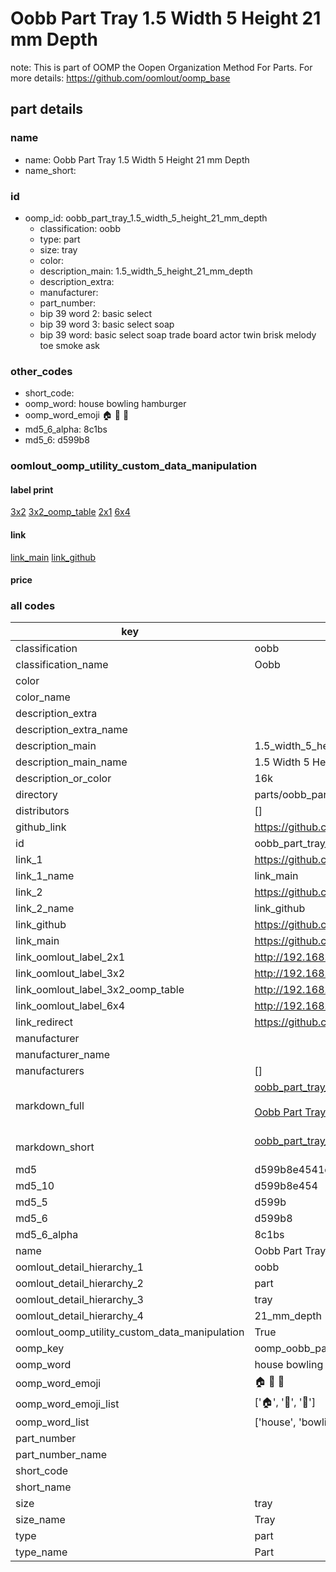 # Oobb Part Tray 1.5 Width 5 Height 21 mm Depth  

note: This is part of OOMP the Oopen Organization Method For Parts. For more details: https://github.com/oomlout/oomp_base

##  part details
  







### name
* name: Oobb Part Tray 1.5 Width 5 Height 21 mm Depth
* name_short: 
### id
* oomp_id: oobb_part_tray_1.5_width_5_height_21_mm_depth
  * classification: oobb
  * type: part
  * size: tray
  * color: 
  * description_main: 1.5_width_5_height_21_mm_depth
  * description_extra: 
  * manufacturer: 
  * part_number: 
  * bip 39 word 2: basic select
  * bip 39 word 3: basic select soap
  * bip 39 word: basic select soap trade board actor twin brisk melody toe smoke ask

### other_codes
* short_code: 
* oomp_word: house bowling hamburger
* oomp_word_emoji :house: :bowling: :hamburger:
* md5_6_alpha: 8c1bs
* md5_6: d599b8






### oomlout_oomp_utility_custom_data_manipulation
#### label print
[3x2](http://192.168.1.245:1112/?label=oomp%208c1bs)
[3x2_oomp_table](http://192.168.1.108:1112/?label=oomp%208c1bs)
[2x1](http://192.168.1.242:1112/?label=oomp%208c1bs)
[6x4](http://192.168.1.55:1112/?label=oomp%208c1bs)    

#### link

[link_main](https://github.com/oomlout/oomlout_oomp_version_1_messy/tree/main/parts/oobb_part_tray_1.5_width_5_height_21_mm_depth) [link_github](https://github.com/oomlout/oomlout_oomp_version_1_messy/tree/main/parts/oobb_part_tray_1.5_width_5_height_21_mm_depth)                             

#### price







### all codes 
| key | value |  
| --- | --- |  
| classification | oobb |  
| classification_name | Oobb |  
| color |  |  
| color_name |  |  
| description_extra |  |  
| description_extra_name |  |  
| description_main | 1.5_width_5_height_21_mm_depth |  
| description_main_name | 1.5 Width 5 Height 21 mm Depth |  
| description_or_color | 16k |  
| directory | parts/oobb_part_tray_1.5_width_5_height_21_mm_depth |  
| distributors | [] |  
| github_link | https://github.com/oomlout/oomlout_oomp_part_src/tree/main/parts/oobb_part_tray_1.5_width_5_height_21_mm_depth |  
| id | oobb_part_tray_1.5_width_5_height_21_mm_depth |  
| link_1 | https://github.com/oomlout/oomlout_oomp_version_1_messy/tree/main/parts/oobb_part_tray_1.5_width_5_height_21_mm_depth |  
| link_1_name | link_main |  
| link_2 | https://github.com/oomlout/oomlout_oomp_version_1_messy/tree/main/parts/oobb_part_tray_1.5_width_5_height_21_mm_depth |  
| link_2_name | link_github |  
| link_github | https://github.com/oomlout/oomlout_oomp_version_1_messy/tree/main/parts/oobb_part_tray_1.5_width_5_height_21_mm_depth |  
| link_main | https://github.com/oomlout/oomlout_oomp_version_1_messy/tree/main/parts/oobb_part_tray_1.5_width_5_height_21_mm_depth |  
| link_oomlout_label_2x1 | http://192.168.1.242:1112/?label=oomp%208c1bs |  
| link_oomlout_label_3x2 | http://192.168.1.245:1112/?label=oomp%208c1bs |  
| link_oomlout_label_3x2_oomp_table | http://192.168.1.108:1112/?label=oomp%208c1bs |  
| link_oomlout_label_6x4 | http://192.168.1.55:1112/?label=oomp%208c1bs |  
| link_redirect | https://github.com/oomlout/oomlout_oomp_version_1_messy/tree/main/parts/oobb_part_tray_1.5_width_5_height_21_mm_depth |  
| manufacturer |  |  
| manufacturer_name |  |  
| manufacturers | [] |  
| markdown_full | [oobb_part_tray_1.5_width_5_height_21_mm_depth](none)<br>[](none)<br>[Oobb Part Tray 1.5 Width 5 Height 21 Mm Depth](none)<br><br> |  
| markdown_short | [oobb_part_tray_1.5_width_5_height_21_mm_depth](none)<br><br> |  
| md5 | d599b8e4541c5d6c0a8c5e6b9b70d098 |  
| md5_10 | d599b8e454 |  
| md5_5 | d599b |  
| md5_6 | d599b8 |  
| md5_6_alpha | 8c1bs |  
| name | Oobb Part Tray 1.5 Width 5 Height 21 mm Depth |  
| oomlout_detail_hierarchy_1 | oobb |  
| oomlout_detail_hierarchy_2 | part |  
| oomlout_detail_hierarchy_3 | tray |  
| oomlout_detail_hierarchy_4 | 21_mm_depth |  
| oomlout_oomp_utility_custom_data_manipulation | True |  
| oomp_key | oomp_oobb_part_tray_1.5_width_5_height_21_mm_depth |  
| oomp_word | house bowling hamburger |  
| oomp_word_emoji | :house: :bowling: :hamburger: |  
| oomp_word_emoji_list | [':house:', ':bowling:', ':hamburger:'] |  
| oomp_word_list | ['house', 'bowling', 'hamburger'] |  
| part_number |  |  
| part_number_name |  |  
| short_code |  |  
| short_name |  |  
| size | tray |  
| size_name | Tray |  
| type | part |  
| type_name | Part |  

